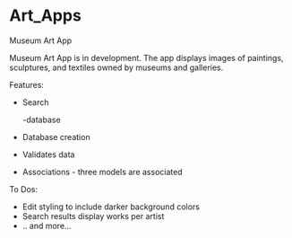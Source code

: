 # Art_Apps
Museum Art App

Museum Art App is in development. The app displays images of paintings, sculptures, and textiles owned by museums and galleries. 

Features:
* Search

	-database 
* Database creation
* Validates data
* Associations - three models are associated

To Dos:
* Edit styling to include darker background colors
* Search results display works per artist
* .. and more...
